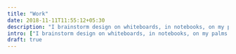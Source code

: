 ```yaml
---
title: "Work"
date: 2018-11-11T11:55:12+05:30
description: "I brainstorm design on whiteboards, in notebooks, on my palms or anything I can find. Then, I bring it onto a screen using Sketch or Figma and code in HTML, CSS, and JavaScript."
intro: ["I brainstorm design on whiteboards, in notebooks, on my palms or anything I can find. Then, I bring it onto a screen using Sketch or Figma and code in HTML, CSS, and JavaScript.", "This is a collection of projects I have worked on over the years. Click on a project to view it."]
draft: true
---
```


